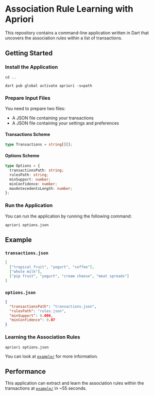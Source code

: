 # Association Rule Learning with Apriori

This repository contains a command-line application written in Dart that
uncovers the association rules within a list of transactions.

## Getting Started

### Install the Application

```
cd ..
```

```
dart pub global activate apriori -s=path
```

### Prepare Input Files

You need to prepare two files:

- A JSON file containing your transactions
- A JSON file containing your settings and preferences

#### Transactions Scheme

```ts
type Transactions = string[][];
```

#### Options Scheme

```ts
type Options = {
  transactionsPath: string;
  rulesPath: string;
  minSupport: number;
  minConfidence: number;
  maxAntecedentsLength: number;
};
```

### Run the Application

You can run the application by running the following command:

```
apriori options.json
```

## Example

### `transactions.json`

```json
[
  ["tropical fruit", "yogurt", "coffee"],
  ["whole milk"],
  ["pip fruit", "yogurt", "cream cheese", "meat spreads"]
]
```

### `options.json`

```json
{
  "transactionsPath": "transactions.json",
  "rulesPath": "rules.json",
  "minSupport": 0.006,
  "minConfidence": 0.07
}
```

### Learning the Association Rules

```
apriori options.json
```

You can look at [`example/`](./example/) for more information.

## Performance

This application can extract and learn the association rules within the
transactions at [`example/`](./example/) in ~55 seconds.
